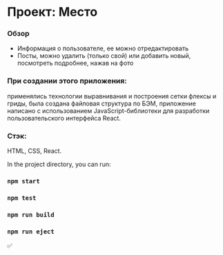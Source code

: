 # Проект: Место

### Обзор

* Информация о пользователе, ее можно отредактировать
* Посты, можно удалить (только свой) или добавить новый, посмотреть подробнее, нажав на фото

### При создании этого приложения:
применялись технологии выравнивания и построения сетки флексы и гриды, была создана файловая структура по БЭМ,
приложение написано с использованием JavaScript-библиотеки для разработки пользовательского интерфейса React.

### Стэк:
HTML, CSS, React.

In the project directory, you can run:

### `npm start`

### `npm test`

### `npm run build`

### `npm run eject`

✅
